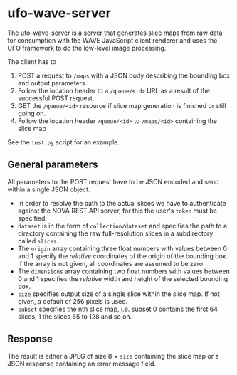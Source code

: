 # ufo-wave-server

The ufo-wave-server is a server that generates slice maps from raw data for
consumption with the WAVE JavaScript client renderer and uses the UFO framework
to do the low-level image processing.

The client has to

1. POST a request to `/maps` with a JSON body describing the bounding box and
   output parameters.
2. Follow the location header to a `/queue/<id>` URL as a result of the
   successful POST request.
3. GET the `/queue/<id>` resource if slice map generation is finished
   or still going on.
4. Follow the location header `/queue/<id>` to `/maps/<id>` containing the slice
   map

See the `test.py` script for an example.


## General parameters

All parameters to the POST request have to be JSON encoded and send within a
single JSON object.

* In order to resolve the path to the actual slices we have to authenticate
  against the NOVA REST API server, for this the user's `token` must be
  specified.
* `dataset` is in the form of `collection/dataset` and specifies the path to a
  directory containing the raw full-resolution slices in a subdirectory called
  `slices`.
* The `origin` array containing three float numbers with values between 0 and 1
  specify the *relative* coordinates of the origin of the bounding box. If the
  array is not given, all coordinates are assumed to be zero.
* The `dimensions` array containing two float numbers with values between 0 and
  1 specifies the *relative* width and height of the selected bounding box.
* `size` specifies output size of a single slice within the slice map. If not
  given, a default of 256 pixels is used.
* `subset` specifies the nth slice map, i.e. subset 0 contains the first 64
  slices, 1 the slices 65 to 128 and so on.


## Response

The result is either a JPEG of size 8 × `size` containing the slice map or a
JSON response containing an error message field.

